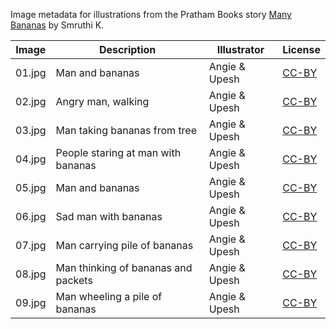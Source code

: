 Image metadata for illustrations from the Pratham Books story [Many Bananas](https://storyweaver.org.in/stories/2987-many-bananas) by Smruthi K.

Image | Description | Illustrator | License
----- | ----------- | ----------- | -------
01.jpg | Man and bananas | Angie & Upesh | [CC-BY](https://creativecommons.org/licenses/by/4.0/)
02.jpg | Angry man, walking | Angie & Upesh | [CC-BY](https://creativecommons.org/licenses/by/4.0/)
03.jpg | Man taking bananas from tree | Angie & Upesh | [CC-BY](https://creativecommons.org/licenses/by/4.0/)
04.jpg | People staring at man with bananas | Angie & Upesh | [CC-BY](https://creativecommons.org/licenses/by/4.0/)
05.jpg | Man and bananas | Angie & Upesh | [CC-BY](https://creativecommons.org/licenses/by/4.0/)
06.jpg | Sad man with bananas | Angie & Upesh | [CC-BY](https://creativecommons.org/licenses/by/4.0/)
07.jpg | Man carrying pile of bananas | Angie & Upesh | [CC-BY](https://creativecommons.org/licenses/by/4.0/)
08.jpg | Man thinking of bananas and packets | Angie & Upesh | [CC-BY](https://creativecommons.org/licenses/by/4.0/)
09.jpg | Man wheeling a pile of bananas | Angie & Upesh | [CC-BY](https://creativecommons.org/licenses/by/4.0/)